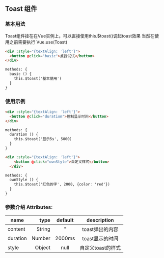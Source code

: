 ## Toast 组件

### 基本用法

Toast组件挂在在Vue实例上，可以直接使用this.$toast()调起toast效果
当然在使用之前需要执行 Vue.use(Toast)

<template>
  <div :style="{textAlign: 'left'}">
    <button @click="basic">点我试试</button>
  </div>
</template>


```html
<div :style="{textAlign: 'left'}">
  <button @click="basic">点我试试</button>
</div>

methods: {
  basic () {
    this.$toast('基本使用')
  }
}
```

### 使用示例

<template>
  <div :style="{textAlign: 'left'}">
    <button @click="duration">控制显示时间</button>
  </div>
</template>


```html
<div :style="{textAlign: 'left'}">
  <button @click="duration">控制显示时间</button>
</div>

methods: {
  duration () {
    this.$toast('显示5s', 5000)
  }
}
```

<template>
  <div :style="{textAlign: 'left'}">
    <button @click="ownStyle">自定义样式</button>
  </div>
</template>

```html
<div :style="{textAlign: 'left'}">
    <button @click="ownStyle">自定义样式</button>
  </div>

methods: {
  ownStyle () {
    this.$toast('红色的字', 2000, {color: 'red'})
  }
}
```

### 参数介绍 Attributes:
name            |           type     |  default   |    description
--------------- | -------------:     | :--------: | :--------------------------------------------------------:
content             |   String | ''     |    toast弹出的内容
duration          |         Number     |  2000ms        |   toast显示的时间
style | Object | null | 自定义toast的样式

<script>
import Toast from '@/wm-kit/packages/toast/Toast.js'
import Vue from 'vue'

Vue.use(Toast)

export default {
  methods: {
    ownStyle () {
      this.$toast('红色的字', 2000, {color: 'red'})
    },
    duration () {
      this.$toast('显示5s', 5000)
    },
    basic () {
      this.$toast('基本使用')
    }
  },
  mounted () {
    this.$toast('欢迎使用toast组件')
  }
}
</script>
